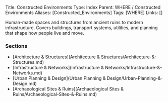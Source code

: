 Title: Constructed Environments
Type: Index
Parent: WHERE / Constructed Environments
Aliases: [Constructed_Environments]
Tags: [WHERE]
Links: []

Human-made spaces and structures from ancient ruins to modern infrastructure. Covers buildings, transport systems, utilities, and planning that shape how people live and move.

### Sections
- [Architecture & Structures](Architecture & Structures/Architecture-&-Structures.md)
- [Infrastructure & Networks](Infrastructure & Networks/Infrastructure-&-Networks.md)
- [Urban Planning & Design](Urban Planning & Design/Urban-Planning-&-Design.md)
- [Archaeological Sites & Ruins](Archaeological Sites & Ruins/Archaeological-Sites-&-Ruins.md)
